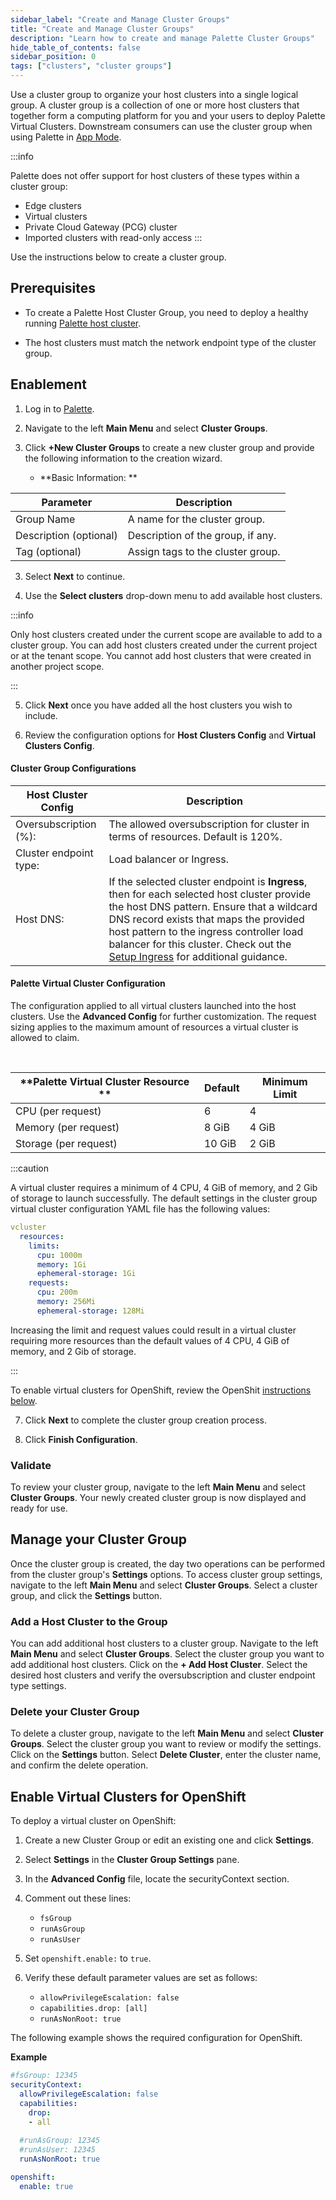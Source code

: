 ```yaml
---
sidebar_label: "Create and Manage Cluster Groups"
title: "Create and Manage Cluster Groups"
description: "Learn how to create and manage Palette Cluster Groups"
hide_table_of_contents: false
sidebar_position: 0
tags: ["clusters", "cluster groups"]
---
```



Use a cluster group to organize your host clusters into a single logical group. A cluster group is a collection of one or more host clusters that together form a computing platform for you and your users to deploy Palette Virtual Clusters. Downstream consumers can use the cluster group when using Palette in [App Mode](../../introduction/palette-modes.md#what-is-app-mode).

:::info

Palette does not offer support for host clusters of these types within a cluster group: 
- Edge clusters 
- Virtual clusters 
- Private Cloud Gateway (PCG) cluster
- Imported clusters with read-only access
:::

Use the instructions below to create a cluster group.

## Prerequisites

* To create a Palette Host Cluster Group, you need to deploy a healthy running [Palette host cluster](../clusters.md). 


* The host clusters must match the network endpoint type of the cluster group.


## Enablement

1. Log in to [Palette](https://console.spectrocloud.com).


2. Navigate to the left **Main Menu** and select **Cluster Groups**.


2. Click **+New Cluster Groups** to create a new cluster group and provide the following information to the creation wizard.


   * **Basic Information: **

  |         Parameter           | Description  |
  |-------------------------------|-----------------|
  |Group Name                 | A name for the cluster group.|
  |Description (optional)   | Description of the group, if any. | 
  |Tag (optional)               | Assign tags to the cluster group.|


3. Select **Next** to continue.



4. Use the **Select clusters** drop-down menu to add available host clusters. 
 
:::info

 Only host clusters created under the current scope are available to add to a cluster group. You can add host clusters created under the current project or at the tenant scope. You cannot add host clusters that were created in another project scope.


:::

5. Click **Next** once you have added all the host clusters you wish to include.


6. Review the configuration options for **Host Clusters Config** and **Virtual Clusters Config**.


#### Cluster Group Configurations

    
|**Host Cluster Config**        |        **Description**                    |
|--------------------------------------|-------------------------------------------|
|Oversubscription (%):                 | The allowed oversubscription for cluster in terms of resources. Default is 120%.|
|Cluster endpoint type:                | Load balancer or Ingress.|
|Host DNS:                             | If the selected cluster endpoint is **Ingress**, then for each selected host cluster provide the host DNS pattern. Ensure that a wildcard DNS record exists that maps the provided host pattern to the ingress controller load balancer for this cluster. Check out the [Setup Ingress](ingress-cluster-group.md) for additional guidance.|


#### Palette Virtual Cluster Configuration

The configuration applied to all virtual clusters launched into the host clusters. Use the **Advanced Config** for further customization. The request sizing applies to the maximum amount of resources a virtual cluster is allowed to claim.

<br />

|**Palette Virtual Cluster Resource ** | **Default**   |**Minimum Limit**|
|------------------------------|-------------------|-----------------|
|CPU (per request)             | 6                 | 4               |
| Memory (per request)         | 8 GiB             | 4 GiB           |
| Storage (per request)        | 10 GiB            | 2 GiB           |


:::caution

A virtual cluster requires a minimum of 4 CPU, 4 GiB of memory, and 2 Gib of storage to launch successfully. The default settings in the cluster group virtual cluster configuration YAML file has the following values:

```yaml
vcluster
  resources:
    limits:
      cpu: 1000m
      memory: 1Gi
      ephemeral-storage: 1Gi
    requests:
      cpu: 200m
      memory: 256Mi
      ephemeral-storage: 128Mi
```

Increasing the limit and request values could result in a virtual cluster requiring more resources than the default values of 4 CPU, 4 GiB of memory, and 2 Gib of storage.

:::

To enable virtual clusters for OpenShift, review the OpenShit [instructions below](#enable-virtual-cluster-for-openshift). 


7. Click **Next** to complete the cluster group creation process.


8. Click **Finish Configuration**.

### Validate

To review your cluster group, navigate to the left **Main Menu** and select **Cluster Groups**. Your newly created cluster group is now displayed and ready for use. 


## Manage your Cluster Group

Once the cluster group is created, the day two operations can be performed from the cluster group's **Settings** options. To access cluster group settings, navigate to the left **Main Menu** and select **Cluster Groups**. Select a cluster group, and click the **Settings** button.


### Add a Host Cluster to the Group

You can add additional host clusters to a cluster group. Navigate to the left **Main Menu** and select **Cluster Groups**. Select the cluster group you want to add additional host clusters. Click on the **+ Add Host Cluster**. Select the desired host clusters and verify the oversubscription and cluster endpoint type settings.

### Delete your Cluster Group

To delete a cluster group, navigate to the left **Main Menu** and select **Cluster Groups**. Select the cluster group you want to review or modify the settings. Click on the **Settings** button. Select **Delete Cluster**, enter the cluster name, and confirm the delete operation.


## Enable Virtual Clusters for OpenShift 

To deploy a virtual cluster on OpenShift:


1. Create a new Cluster Group or edit an existing one and click **Settings**.


2. Select **Settings** in the **Cluster Group Settings** pane.


3. In the **Advanced Config** file, locate the securityContext section.


4. Comment out these lines: 

    * ``fsGroup``
    * ``runAsGroup``
    * ``runAsUser``
    
4. Set `openshift.enable:` to  `true`.  


5. Verify these default parameter values are set as follows:   

    * ``allowPrivilegeEscalation: false``
    * ``capabilities.drop: [all]``
    * ``runAsNonRoot: true``

The following example shows the required configuration for OpenShift.

**Example**


```yaml 
#fsGroup: 12345
securityContext:
  allowPrivilegeEscalation: false
  capabilities:
    drop:
    - all
  
  #runAsGroup: 12345
  #runAsUser: 12345
  runAsNonRoot: true

openshift:
  enable: true
```